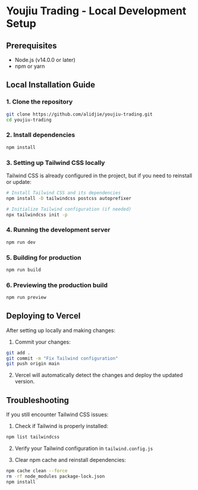 # Youjiu Trading - Local Development Setup

## Prerequisites
- Node.js (v14.0.0 or later)
- npm or yarn

## Local Installation Guide

### 1. Clone the repository
```bash
git clone https://github.com/alidjie/youjiu-trading.git
cd youjiu-trading
```

### 2. Install dependencies
```bash
npm install
```

### 3. Setting up Tailwind CSS locally
Tailwind CSS is already configured in the project, but if you need to reinstall or update:

```bash
# Install Tailwind CSS and its dependencies
npm install -D tailwindcss postcss autoprefixer

# Initialize Tailwind configuration (if needed)
npx tailwindcss init -p
```

### 4. Running the development server
```bash
npm run dev
```

### 5. Building for production
```bash
npm run build
```

### 6. Previewing the production build
```bash
npm run preview
```

## Deploying to Vercel
After setting up locally and making changes:

1. Commit your changes:
```bash
git add .
git commit -m "Fix Tailwind configuration"
git push origin main
```

2. Vercel will automatically detect the changes and deploy the updated version.

## Troubleshooting
If you still encounter Tailwind CSS issues:

1. Check if Tailwind is properly installed:
```bash
npm list tailwindcss
```

2. Verify your Tailwind configuration in `tailwind.config.js`

3. Clear npm cache and reinstall dependencies:
```bash
npm cache clean --force
rm -rf node_modules package-lock.json
npm install
```